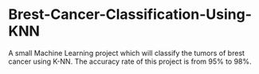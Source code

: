 # Brest-Cancer-Classification-Using-KNN
A small Machine Learning project which will classify the tumors of brest cancer using K-NN. The accuracy rate of this project is from 95% to 98%. 
